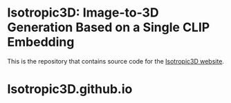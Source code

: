 # Isotropic3D: Image-to-3D Generation Based on a Single CLIP Embedding

This is the repository that contains source code for the [Isotropic3D website](https://isotropic3d.github.io).

# Isotropic3D.github.io
